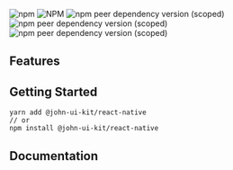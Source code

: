 <!--
 * @LastEditTime: 2021-08-12 11:01:07
 * @Date: 2021-08-02 15:34:40
 * @Author: John
 * @LastEditors: John
-->

![npm](https://img.shields.io/npm/v/@john-ui-kit/react-native?style=flat-square) ![NPM](https://img.shields.io/npm/l/@john-ui-kit/react-native?style=flat-square) ![npm peer dependency version (scoped)](https://img.shields.io/npm/dependency-version/@john-ui-kit/react-native/peer/react?style=flat-square) ![npm peer dependency version (scoped)](https://img.shields.io/npm/dependency-version/@john-ui-kit/react-native/peer/react-native?style=flat-square) ![npm peer dependency version (scoped)](https://img.shields.io/npm/dependency-version/@john-ui-kit/react-native/peer/react-native-svg?style=flat-square)

## Features

## Getting Started

```shell
yarn add @john-ui-kit/react-native
// or
npm install @john-ui-kit/react-native
```

## Documentation
